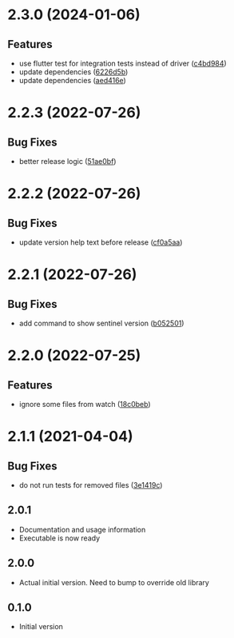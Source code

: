 # 2.3.0 (2024-01-06)

## Features

- use flutter test for integration tests instead of driver ([c4bd984](commit/c4bd984))
- update dependencies ([6226d5b](commit/6226d5b))
- update dependencies ([aed416e](commit/aed416e))

# 2.2.3 (2022-07-26)

## Bug Fixes

- better release logic ([51ae0bf](commit/51ae0bf))

# 2.2.2 (2022-07-26)

## Bug Fixes

- update version help text before release ([cf0a5aa](commit/cf0a5aa))

# 2.2.1 (2022-07-26)

## Bug Fixes

- add command to show sentinel version ([b052501](commit/b052501))

# 2.2.0 (2022-07-25)

## Features

- ignore some files from watch ([18c0beb](commit/18c0beb))

# 2.1.1 (2021-04-04)

## Bug Fixes

- do not run tests for removed files ([3e1419c](commit/3e1419c))

## 2.0.1

- Documentation and usage information
- Executable is now ready

## 2.0.0

- Actual initial version. Need to bump to override old library

## 0.1.0

- Initial version
